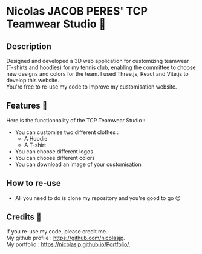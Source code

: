 # Nicolas JACOB PERES' TCP Teamwear Studio 👕

## Description
Designed and developed a 3D web application for customizing teamwear (T-shirts and hoodies) for my tennis club, enabling the committee to choose new designs and colors for the team.
I used Three.js, React and Vite.js to develop this website.\
You're free to re-use my code to improve my customisation website.

## Features 👀
Here is the functionnality of the TCP Teamwear Studio :
- You can customise two different clothes :
    - A Hoodie
    - A T-shirt
- You can choose different logos
- You can choose different colors
- You can download an image of your customisation

## How to re-use
- All you need to do is clone my repository and you're good to go 😉

## Credits 🤝
If you re-use my code, please credit me.\
My github profile : https://github.com/nicolasjp. \
My portfolio : https://nicolasjp.github.io/Portfolio/.